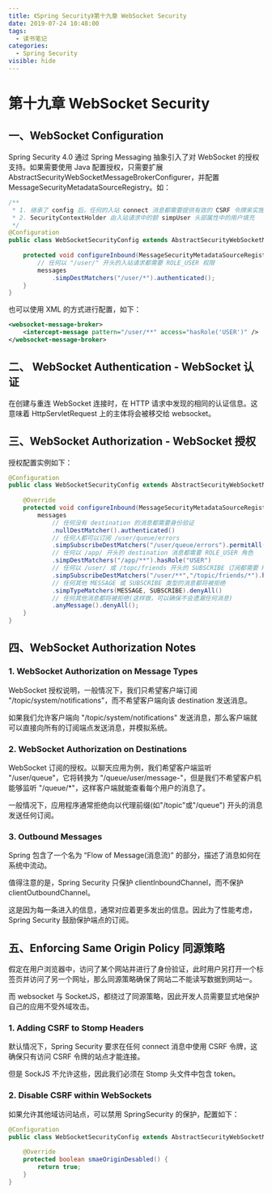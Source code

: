 ```yaml
---
title: 《Spring Security》第十九章 WebSocket Security
date: 2019-07-24 10:48:00
tags: 
  - 读书笔记
categories:
  - Spring Security
visible: hide
---
```


# 第十九章 WebSocket Security

## 一、WebSocket Configuration

Spring Security 4.0 通过 Spring Messaging 抽象引入了对  WebSocket 的授权支持。如果需要使用 Java 配置授权，只需要扩展 AbstractSecurityWebSocketMessageBrokerConfigurer，并配置 MessageSecurityMetadataSourceRegistry。如：

```java
/**
 * 1. 继承了 config 后，任何的入站 connect 消息都需要提供有效的 CSRF 令牌来实施同源策略
 * 2. SecurityContextHolder 由入站请求中的额 simpUser 头部属性中的用户填充
 */
@Configuration
public class WebSocketSecurityConfig extends AbstractSecurityWebSocketMessageBrokerConfigurer {
    
    protected void configureInbound(MessageSecurityMetadataSourceRegistry messages) {
        // 任何以 "/user/" 开头的入站请求都需要 ROLE_USER 权限
        messages
            .simpDestMatchers("/user/*").authenticated();
    }
}
```

也可以使用 XML 的方式进行配置，如下：

```xml
<websocket-message-broker>
	<intercept-message pattern="/user/**" access="hasRole('USER')" />
</websocket-message-broker>
```

## 二、 WebSocket Authentication - WebSocket 认证

在创建与重连 WebSocket 连接时，在 HTTP 请求中发现的相同的认证信息。这意味着 HttpServletRequest 上的主体将会被移交给 websocket。

## 三、WebSocket Authorization - WebSocket 授权

授权配置实例如下：

```java
@Configuration
public class WebSocketSecurityConfig extends AbstractSecurityWebSocketMessageBrokerConfigurer {
    
    @Override
    protected void configureInbound(MessageSecurityMetadataSourceRegistry messages) {
        messages
            // 任何没有 destination 的消息都需要身份验证
            .nullDestMatcher().authenticated()
            // 任何人都可以订阅 /user/queue/errors
            .simpSubscribeDestMatchers("/user/queue/errors").permitAll()
            // 任何以 /app/ 开头的 destination 消息都需要 ROLE_USER 角色
            .simpDestMatchers("/app/**").hasRole("USER")
            // 任何以 /user/ 或 /topc/friends 开头的 SUBSCRIBE 订阅都需要 ROLE_USER 角色
            .simpSubscribeDestMatchers("/user/**","/topic/friends/*").hasRole("USER")
            // 任何其他 MESSAGE 或 SUBSCRIBE 类型的消息都将被拒绝
            .simpTypeMatchers(MESSAGE, SUBSCRIBE).denyAll()
            // 任何其他消息都将被拒绝(这样做，可以确保不会遗漏任何消息)
            .anyMessage().denyAll();
    }
}
```

## 四、WebSocket Authorization Notes

### 1. WebSocket Authorization on Message Types

WebSocket 授权说明，一般情况下，我们只希望客户端订阅 "/topic/system/notifications"，而不希望客户端向该 destination 发送消息。

如果我们允许客户端向 "/topic/system/notifications" 发送消息，那么客户端就可以直接向所有的订阅端点发送消息，并模拟系统。

### 2. WebSocket Authorization on Destinations

WebSocket 订阅的授权。以聊天应用为例，我们希望客户端监听 "/user/queue"，它将转换为 "/queue/user/message-<sessionid>"，但是我们不希望客户机能够监听 "/queue/*"，这样客户端就能查看每个用户的消息了。

一般情况下，应用程序通常拒绝向以代理前缀(如"/topic"或"/queue") 开头的消息发送任何订阅。

### 3. Outbound Messages

Spring 包含了一个名为 “Flow of Message(消息流)” 的部分，描述了消息如何在系统中流动。

值得注意的是，Spring Security 只保护 clientInboundChannel，而不保护 clientOutboundChannel。

这是因为每一条进入的信息，通常对应着更多发出的信息。因此为了性能考虑，Spring Security 鼓励保护端点的订阅。

## 五、Enforcing Same Origin Policy 同源策略

假定在用户浏览器中，访问了某个网站并进行了身份验证，此时用户另打开一个标签页并访问了另一个网址，那么同源策略确保了网站二不能读写数据到网站一。

而 websocket 与 SocketJS，都绕过了同源策略，因此开发人员需要显式地保护自己的应用不受外域攻击。

### 1. Adding CSRF to Stomp Headers

默认情况下，Spring Security 要求在任何 connect 消息中使用 CSRF 令牌，这确保只有访问 CSRF 令牌的站点才能连接。

但是 SockJS 不允许这些，因此我们必须在 Stomp 头文件中包含 token。

### 2. Disable CSRF within WebSockets

如果允许其他域访问站点，可以禁用 SpringSecurity 的保护，配置如下：

```java
@Configuration
public class WebSocketSecurityConfig extends AbstractSecurityWebSocketMessageBrokerConfigurer {
    
    @Override
    protected boolean smaeOriginDesabled() {
        return true;
    }
}
```

